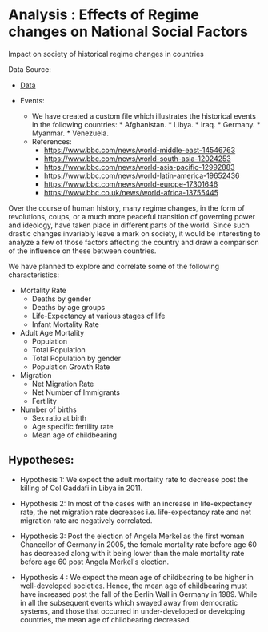 # Analysis : Effects of Regime changes on National Social Factors

Impact on society of historical regime changes in countries

Data Source:

* [Data](https://population.un.org/wpp/Download/Standard)

* Events: 
     * We have created a custom file which illustrates the historical events in the following countries:
            * Afghanistan. 
            * Libya. 
            * Iraq. 
            * Germany. 
            * Myanmar. 
            * Venezuela. 
     * References:
          * https://www.bbc.com/news/world-middle-east-14546763
          * https://www.bbc.com/news/world-south-asia-12024253
          * https://www.bbc.com/news/world-asia-pacific-12992883
          * https://www.bbc.com/news/world-latin-america-19652436
          * https://www.bbc.com/news/world-europe-17301646
          * https://www.bbc.co.uk/news/world-africa-13755445

Over the course of human history, many regime changes, in the form of revolutions, coups, or a much more peaceful transition of governing power and ideology, have taken place in different parts of the world. Since such drastic changes invariably leave a mark on society, it would be interesting to analyze a few of those factors affecting the country and draw a comparison of the influence on these between countries.

We have planned to explore and correlate some of the following characteristics:

* Mortality Rate
    * Deaths by gender
    * Deaths by age groups 
    * Life-Expectancy at various stages of life
    * Infant Mortality Rate
* Adult Age Mortality
    * Population
    * Total Population
    * Total Population by gender
    * Population Growth Rate
* Migration
    * Net Migration Rate
    * Net Number of Immigrants
    * Fertility
* Number of births
    * Sex ratio at birth 
    * Age specific fertility rate
    * Mean age of childbearing

## Hypotheses:

* Hypothesis 1: We expect the adult mortality rate to decrease post the killing of Col Gaddafi in Libya in 2011.

* Hypothesis 2: In most of the cases with an increase in life-expectancy rate, the net migration rate decreases i.e. life-expectancy rate and net migration rate are negatively correlated.

* Hypothesis 3: Post the election of Angela Merkel as the first woman Chancellor of Germany in 2005,  the female mortality rate before age 60 has decreased along with it being lower than the male mortality rate before age 60 post Angela Merkel's election.

* Hypothesis 4 : We expect the mean age of childbearing to be higher in well-developed societies. Hence, the mean age of childbearing must have increased post the fall of the Berlin Wall in Germany in 1989. While in all the subsequent events which swayed away from democratic systems, and those that occurred in under-developed or developing countries, the mean age of childbearing decreased.
